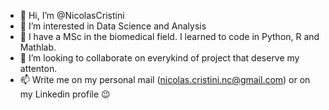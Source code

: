 - 👋 Hi, I’m @NicolasCristini
- 👀 I’m interested in Data Science and Analysis
- 🌱 I have a MSc in the biomedical field. I learned to code in Python, R and Mathlab.
- 💞️ I’m looking to collaborate on everykind of project that deserve my attenton. 
- 📫  Write me on my personal mail (nicolas.cristini.nc@gmail.com) or on my Linkedin profile 😉

<!---
NicolasCristini/NicolasCristini is a ✨ special ✨ repository because its `README.md` (this file) appears on your GitHub profile.
You can click the Preview link to take a look at your changes.
--->
